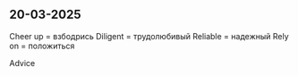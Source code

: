 
## 20-03-2025

Cheer up = взбодрись
Diligent = трудолюбивый
Reliable = надежный
	Rely on = положиться 

Advice